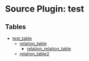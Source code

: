 # Source Plugin: test
## Tables
- [test_table](test_table.md)
  - [relation_table](relation_table.md)
    - [relation_relation_table](relation_relation_table.md)
  - [relation_table2](relation_table2.md)

